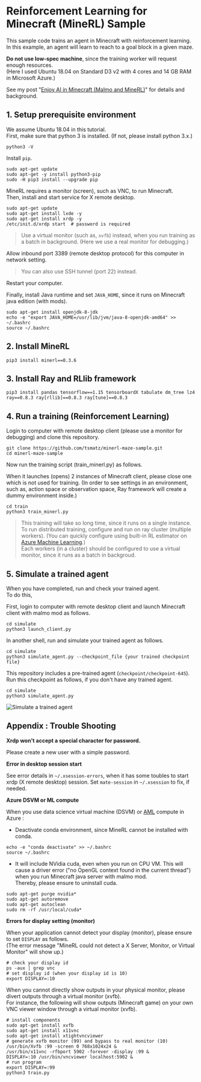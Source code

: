 # Reinforcement Learning for Minecraft (MineRL) Sample

This sample code trains an agent in Minecraft with reinforcement learning.    
In this example, an agent will learn to reach to a goal block in a given maze.

**Do not use low-spec machine**, since the training worker will request enough resources.    
(Here I used Ubuntu 18.04 on Standard D3 v2 with 4 cores and 14 GB RAM in Microsoft Azure.)

See my post "[Enjoy AI in Minecraft (Malmo and MineRL)](https://tsmatz.wordpress.com/2020/07/09/minerl-and-malmo-reinforcement-learning-in-minecraft/)" for details and background.

## 1. Setup prerequisite environment

We assume Ubuntu 18.04 in this tutorial.    
First, make sure that python 3 is installed. (If not, please install python 3.x.)

```
python3 -V
```

Install ```pip```.

```
sudo apt-get update
sudo apt-get -y install python3-pip
sudo -H pip3 install --upgrade pip
```

MineRL requires a monitor (screen), such as VNC, to run Minecraft.    
Then, install and start service for X remote desktop.

```
sudo apt-get update
sudo apt-get install lxde -y
sudo apt-get install xrdp -y
/etc/init.d/xrdp start  # password is required
```

> Use a virtual monitor (such as, ```xvfb```) instead, when you run training as a batch in background. (Here we use a real monitor for debugging.)

Allow inbound port 3389 (remote desktop protocol) for this computer in network setting.

> You can also use SSH tunnel (port 22) instead.

Restart your computer.

Finally, install Java runtime and set ```JAVA_HOME```, since it runs on Minecraft java edition (with mods).

```
sudo apt-get install openjdk-8-jdk
echo -e "export JAVA_HOME=/usr/lib/jvm/java-8-openjdk-amd64" >> ~/.bashrc
source ~/.bashrc
```

## 2. Install MineRL

```
pip3 install minerl==0.3.6
```

## 3. Install Ray and RLlib framework

```
pip3 install pandas tensorflow==1.15 tensorboardX tabulate dm_tree lz4 ray==0.8.3 ray[rllib]==0.8.3 ray[tune]==0.8.3
```

## 4. Run a training (Reinforcement Learning)

Login to computer with remote desktop client (please use a monitor for debugging) and clone this repository.

```
git clone https://github.com/tsmatz/minerl-maze-sample.git
cd minerl-maze-sample
```

Now run the training script (train_minerl.py) as follows.

When it launches (opens) 2 instances of Minecraft client, please close one which is not used for training. (In order to see settings in an environment, such as, action space or observation space, Ray framework will create a dummy environment inside.)

```
cd train
python3 train_minerl.py
```

> This training will take so long time, since it runs on a single instance. To run distributed training, configure and run on ray cluster (multiple workers). (You can quickly configure using built-in RL estimator on [Azure Machine Learning](https://tsmatz.wordpress.com/2018/11/20/azure-machine-learning-services/).)    
> Each workers (in a cluster) should be configured to use a virtual monitor, since it runs as a batch in backgroud.

## 5. Simulate a trained agent

When you have completed, run and check your trained agent.<br>
To do this,

First, login to computer with remote desktop client and launch Minecraft client with malmo mod as follows.

```
cd simulate
python3 launch_client.py
```

In another shell, run and simulate your trained agent as follows.

```
cd simulate
python3 simulate_agent.py --checkpoint_file {your trained checkpoint file}
```

This repository includes a pre-trained agent (```checkpoint/checkpoint-645```).    
Run this checkpoint as follows, if you don't have any trained agent.

```
cd simulate
python3 simulate_agent.py
```

![Simulate a trained agent](https://tsmatz.files.wordpress.com/2020/07/20200717_rollout_capture.gif)

## Appendix : Trouble Shooting

**Xrdp won't accept a special character for password.**

Please create a new user with a simple password.

**Error in desktop session start**

See error details in ```~/.xsession-errors```, when it has some toubles to start xrdp (X remote desktop) session. Set ```mate-session``` in ```~/.xsession``` to fix, if needed.

**Azure DSVM or ML compute**

When you use data science virtual machine (DSVM) or [AML](https://tsmatz.wordpress.com/2018/11/20/azure-machine-learning-services/) compute in Azure :

- Deactivate conda environment, since MineRL cannot be installed with conda.

```
echo -e "conda deactivate" >> ~/.bashrc
source ~/.bashrc
```

- It will include NVidia cuda, even when you run on CPU VM. This will cause a driver error ("no OpenGL context found in the current thread") when you run Minecraft java server with malmo mod.<br>
  Thereby, please ensure to uninstall cuda.

```
sudo apt-get purge nvidia*
sudo apt-get autoremove
sudo apt-get autoclean
sudo rm -rf /usr/local/cuda*
```

**Errors for display setting (monitor)**

When your application cannot detect your display (monitor), please ensure to set ```DISPLAY``` as follows.<br>
(The error message "MineRL could not detect a X Server, Monitor, or Virtual Monitor" will show up.)

```
# check your display id
ps -aux | grep vnc
# set display id (when your display id is 10)
export DISPLAY=:10
```

When you cannot directly show outputs in your physical monitor, please divert outputs through a virtual monitor (xvfb).<br>
For instance, the following will show outputs (Minecraft game) on your own VNC viewer window through a virtual monitor (xvfb).

```
# install components
sudo apt-get install xvfb
sudo apt-get install x11vnc
sudo apt-get install xtightvncviewer
# generate xvfb monitor (99) and bypass to real monitor (10)
/usr/bin/Xvfb :99 -screen 0 768x1024x24 &
/usr/bin/x11vnc -rfbport 5902 -forever -display :99 &
DISPLAY=:10 /usr/bin/vncviewer localhost:5902 &
# run program
export DISPLAY=:99
python3 train.py
```
